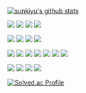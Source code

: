 [![sunkiyu's github stats](https://github-readme-stats.vercel.app/api?username=sunkiyu&count_private=true&show_icons=true&theme=vue)](https://github.com/anuraghazra/github-readme-stats) 



<img src="https://img.shields.io/badge/C-A8B9CC?style=flat-square&logo=C&logoColor=white"/></a>
<img src="https://img.shields.io/badge/C++-00599C?style=flat-square&logo=C%2B%2B&logoColor=white"/></a>
<img src="https://img.shields.io/badge/CSharp-000000?style=flat-square&logo=C Sharp&logoColor=white"/></a>
<img src="https://img.shields.io/badge/QT-66ad35?style=flat-square&logo=QT&logoColor=white"/></a>

<img src="https://img.shields.io/badge/MSSQL-CC2927?style=flat-square&logo=Microsoft SQL Server&logoColor=white"/></a>
<img src="https://img.shields.io/badge/OpenSSL-721412?style=flat-square&logo=OpenSSL&logoColor=white"/></a>
<img src="https://img.shields.io/badge/Visual Studio-5C2D91?style=flat-square&logo=Visual Studio&logoColor=white"/></a>
<img src="https://img.shields.io/badge/VMWare-607078?style=flat-square&logo=VMWare&logoColor=white"/></a>


<img src="https://img.shields.io/badge/Network-fa9725?style=flat-square&logo=tcp&logoColor=white"/></a>
<img src="https://img.shields.io/badge/MultiThread-fa9725?style=flat-square&logo=tcp&logoColor=white"/></a>
<img src="https://img.shields.io/badge/TCP/IP-fa9725?style=flat-square&logo=tcp&logoColor=white"/></a>
<img src="https://img.shields.io/badge/Socket-fa9725?style=flat-square&logo=tcp&logoColor=white"/></a>
<img src="https://img.shields.io/badge/Server/Client-fa9725?style=flat-square&logo=tcp&logoColor=white"/></a>
<img src="https://img.shields.io/badge/MFC/CSharp/WPF-fa9725?style=flat-square&logo=tcp&logoColor=white"/></a>
<img src="https://img.shields.io/badge/Cross Platform-fa9725?style=flat-square&logo=tcp&logoColor=white"/></a>

<img src="https://img.shields.io/badge/Security-30a6ff?style=flat-square&logo=tcp&logoColor=white"/></a>
<img src="https://img.shields.io/badge/PKI-30a6ff?style=flat-square&logo=tcp&logoColor=white"/></a>
<img src="https://img.shields.io/badge/Encryption-30a6ff?style=flat-square&logo=tcp&logoColor=white"/></a>
<img src="https://img.shields.io/badge/Authentication-30a6ff?style=flat-square&logo=tcp&logoColor=white"/></a>

[![Solved.ac Profile](http://mazassumnida.wtf/api/v2/generate_badge?boj=azarzzzz)](https://solved.ac/azarzzzz/)
